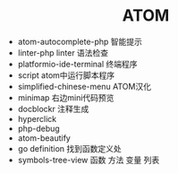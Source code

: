 # <center>ATOM</center>
- atom-autocomplete-php 智能提示
- linter-php linter 语法检查
- platformio-ide-terminal 终端程序
- script atom中运行脚本程序
- simplified-chinese-menu  ATOM汉化
- minimap  右边mini代码预览
- docblockr  注释生成
- hyperclick
- php-debug
- atom-beautify
- go definition 找到函数定义处
- symbols-tree-view 函数 方法 变量 列表
